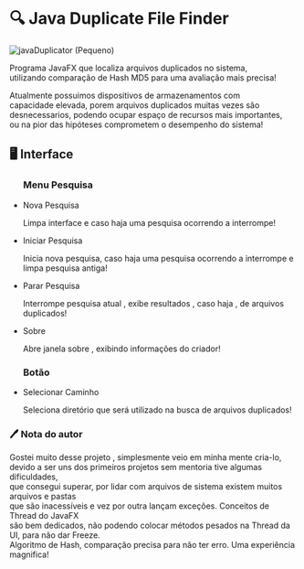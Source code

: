 <h1>🔍 Java Duplicate File Finder</h2>

![javaDuplicator (Pequeno)](https://user-images.githubusercontent.com/87917583/189016643-814a3cbf-cb4e-43d4-93e8-9fbfdc18bf6b.png)


<p>Programa JavaFX que localiza arquivos duplicados no sistema,<br/>utilizando
comparação de Hash MD5 para uma avaliação mais precisa!</p>

<p>Atualmente possuimos dispositivos de armazenamentos com </br> 
capacidade elevada, porem arquivos duplicados muitas vezes são </br>
desnecessarios, podendo ocupar espaço de recursos mais importantes, </br> 
ou na pior das hipóteses comprometem o desempenho do sistema!
</p>

<h2>🖥️ Interface</h2>

<ul>

<h3>Menu Pesquisa</h3>

<li>Nova Pesquisa</li>
<p>Limpa interface e caso haja uma pesquisa ocorrendo a interrompe!</p>

<li>Iniciar Pesquisa</li>
<p>Inicia nova pesquisa, caso haja uma pesquisa ocorrendo a interrompe e limpa pesquisa antiga!</p>

<li>Parar Pesquisa</li>
<p>Interrompe pesquisa atual , exibe resultados , caso haja , de arquivos duplicados!</p>

<li>Sobre</li>
<p>Abre janela sobre , exibindo informações do criador!</p>

<h3>Botão</h3>

<li>Selecionar Caminho</li>
<p>Seleciona diretório que será utilizado na busca de arquivos duplicados!</p>

</ul>

<h3>🖊️ Nota do autor</h3>
<p>Gostei muito desse projeto , simplesmente veio em minha mente cria-lo, </br>
devido a ser uns dos primeiros projetos sem mentoria tive algumas dificuldades, </br>
que consegui superar, por lidar com arquivos de sistema existem muitos arquivos e pastas </br>
que são inacessíveis e vez por outra lançam exceções. Conceitos de Thread do JavaFX </br>
são bem dedicados, não podendo colocar métodos pesados na Thread da UI, para não dar Freeze. </br>
Algoritmo de Hash, comparação precisa para não ter erro. Uma experiência magnifica!
</p>

